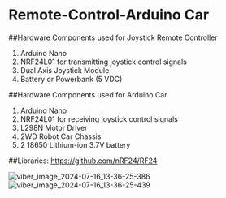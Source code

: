# Remote-Control-Arduino Car
##Hardware Components used for Joystick Remote Controller
1. Arduino Nano
2. NRF24L01 for transmitting joystick control signals
3. Dual Axis Joystick Module
4. Battery or Powerbank (5 VDC)


##Hardware Components used for Arduino Car
1. Arduino Nano
2. NRF24L01 for receiving joystick control signals
3. L298N Motor Driver
4. 2WD Robot Car Chassis
5. 2 18650 Lithium-ion 3.7V battery

##Libraries: 
https://github.com/nRF24/RF24

![viber_image_2024-07-16_13-36-25-386](https://github.com/user-attachments/assets/0007425b-7f91-4de2-a9e7-56f8799bc230)
![viber_image_2024-07-16_13-36-25-439](https://github.com/user-attachments/assets/0cf4a7f4-6c04-4f82-a708-6524077ae677)
